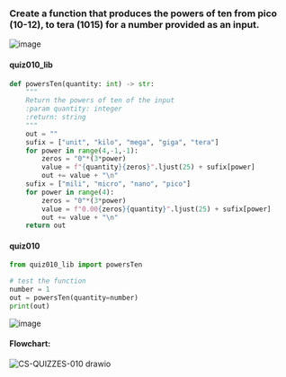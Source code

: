 ### Create a function that produces the powers of ten from pico (10-12), to tera (1015) for a number provided as an input.
![image](https://user-images.githubusercontent.com/89135778/193394041-2445d88b-5877-47ea-984d-ea97810712d9.png)

#### quiz010_lib
```.py
def powersTen(quantity: int) -> str:
    """
    Return the powers of ten of the input
    :param quantity: integer
    :return: string
    """
    out = ""
    sufix = ["unit", "kilo", "mega", "giga", "tera"]
    for power in range(4,-1,-1):
        zeros = "0"*(3*power)
        value = f"{quantity}{zeros}".ljust(25) + sufix[power]
        out += value + "\n"
    sufix = ["mili", "micro", "nano", "pico"]
    for power in range(4):
        zeros = "0"*(3*power)
        value = f"0.00{zeros}{quantity}".ljust(25) + sufix[power]
        out += value + "\n"
    return out
```

#### quiz010
```.py
from quiz010_lib import powersTen

# test the function
number = 1
out = powersTen(quantity=number)
print(out)
```
![image](https://user-images.githubusercontent.com/89135778/193393991-a4eb2b22-7ad3-4b16-a41d-9397565fe742.png)

#### Flowchart:
![CS-QUIZZES-010 drawio](https://user-images.githubusercontent.com/89135778/193779398-535fbadc-f103-4dae-8a62-8cfe617059e7.png)

